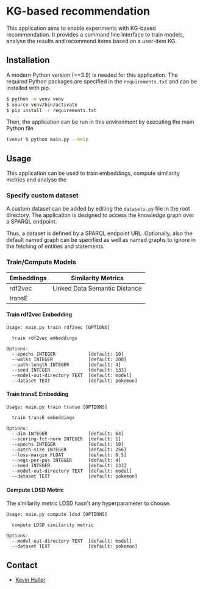 # KG-based recommendation

This application aims to enable experiments with KG-based recommendation. It
provides a command line interface to train models, analyse the results
and recommend items based on a user-item KG.

## Installation

A modern Python version (>=3.9) is needed for this application. The
required Python packages are specified in the `requirements.txt` and can be
installed with pip.

```bash
$ python -m venv venv
$ source venv/bin/activate
$ pip install -r requirements.txt
```

Then, the application can be run in this environment by executing
the main Python file.

```bash
(venv) $ python main.py --help 
```

## Usage

This application can be used to train embeddings, compute similarity metrics
and analyse the 

### Specify custom dataset

A custom dataset can be added by editing the `datasets.py` file in the
root directory. The application is designed to access the knowledge graph
over a SPARQL endpoint.

Thus, a dataset is defined by a SPARQL endpoint URL. Optionally, also the
default named graph can be specified as well as named graphs to ignore in the
fetching of entities and statements.

### Train/Compute Models


| **Embeddings** | **Similarity Metrics**        |
| -------------- | ----------------------------- |
| rdf2vec        | Linked Data Semantic Distance |
| transE         |                               |

#### Train rdf2vec Embedding

```
Usage: main.py train rdf2vec [OPTIONS]

  train rdf2vec embeddings

Options:
  --epochs INTEGER            [default: 10]
  --walks INTEGER             [default: 200]
  --path-length INTEGER       [default: 4]
  --seed INTEGER              [default: 133]
  --model-out-directory TEXT  [default: model]
  --dataset TEXT              [default: pokemon]
```

#### Train transE Embedding

```
Usage: main.py train transe [OPTIONS]

  train transE embeddings

Options:
  --dim INTEGER               [default: 64]
  --scoring-fct-norm INTEGER  [default: 1]
  --epochs INTEGER            [default: 10]
  --batch-size INTEGER        [default: 256]
  --loss-margin FLOAT         [default: 0.5]
  --negs-per-pos INTEGER      [default: 4]
  --seed INTEGER              [default: 133]
  --model-out-directory TEXT  [default: model]
  --dataset TEXT              [default: pokemon]
```

#### Compute LDSD Metric

The similarity metric LDSD hasn't any hyperparameter to choose.

```
Usage: main.py compute ldsd [OPTIONS]

  compute LDSD similarity metric

Options:
  --model-out-directory TEXT  [default: model]
  --dataset TEXT              [default: pokemon]
```

## Contact

* [Kevin Haller](mailto://contact@kevinhaller.dev)